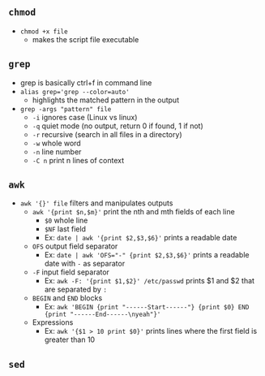 ## `chmod`
- `chmod +x file`
  - makes the script file executable

## `grep`
- grep is basically ctrl+f in command line
- `alias grep='grep --color=auto'`
  - highlights the matched pattern in the output
- `grep -args "pattern" file`
  - `-i` ignores case (Linux vs linux)
  - `-q` quiet mode (no output, return 0 if found, 1 if not)
  - `-r` recursive (search in all files in a directory)
  - `-w` whole word
  - `-n` line number
  - `-C n` print n lines of context

## `awk`
- `awk '{}' file` filters and manipulates outputs
  - `awk '{print $n,$m}'` print the nth and mth fields of each line
    - `$0` whole line
    - `$NF` last field
    - Ex: `date | awk '{print $2,$3,$6}'` prints a readable date
  - `OFS` output field separator
    - Ex: `date | awk 'OFS="-" {print $2,$3,$6}'` prints a readable date with `-` as separator
  - `-F` input field separator
    - Ex: `awk -F: '{print $1,$2}' /etc/passwd` prints $1 and $2 that are separated by `:`
  - `BEGIN` and `END` blocks
    - Ex: `awk 'BEGIN {print "------Start------"} {print $0} END {print "------End------\nyeah"}'` 
  - Expressions
    - Ex: `awk '{$1 > 10 print $0}'` prints lines where the first field is greater than 10

## `sed`
